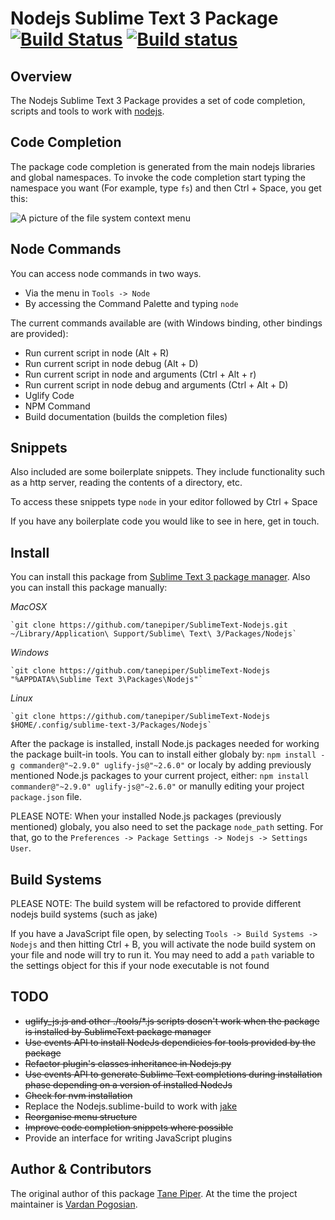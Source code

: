 Nodejs Sublime Text 3 Package [![Build Status](https://travis-ci.org/varp/SublimeText-Nodejs.svg?branch=master)](https://travis-ci.org/varp/SublimeText-Nodejs) [![Build status](https://ci.appveyor.com/api/projects/status/github/varp/sublimetext-nodejs?svg=true&branch=master)](https://ci.appveyor.com/project/varp/sublimetext-nodejs-2fdau)
=============================

Overview
--------
The Nodejs Sublime Text 3 Package provides a set of code completion, scripts and tools to work with
[nodejs](http://nodejs.org).

Code Completion
---------------
The package code completion is generated from the main nodejs libraries and global namespaces. To invoke
the code completion start typing the namespace you want (For example, type `fs`) and then Ctrl + Space, you get this:

![A picture of the file system context menu](http://i.imgur.com/ZCFcC.png)

Node Commands
-------------
You can access node commands in two ways.

* Via the menu in `Tools -> Node`
* By accessing the Command Palette and typing `node`

The current commands available are (with Windows binding, other bindings are provided):

* Run current script in node (Alt + R)
* Run current script in node debug (Alt + D)
* Run current script in node and arguments (Ctrl + Alt + r)
* Run current script in node debug and arguments (Ctrl + Alt + D)
* Uglify Code
* NPM Command
* Build documentation (builds the completion files)

Snippets
----------------
Also included are some boilerplate snippets.  They include functionality such as a http server,
reading the contents of a directory, etc.

To access these snippets type `node` in your editor followed by Ctrl + Space

If you have any boilerplate code you would like to see in here, get in touch.

Install
-------
You can install this package from [Sublime Text 3 package manager](https://packagecontrol.io). Also you can install this package manually:

*MacOSX*

    `git clone https://github.com/tanepiper/SublimeText-Nodejs.git ~/Library/Application\ Support/Sublime\ Text\ 3/Packages/Nodejs`

*Windows*

    `git clone https://github.com/tanepiper/SublimeText-Nodejs "%APPDATA%\Sublime Text 3\Packages\Nodejs"`

*Linux*

    `git clone https://github.com/tanepiper/SublimeText-Nodejs $HOME/.config/sublime-text-3/Packages/Nodejs`

After the package is installed, install Node.js packages needed for working the package built-in tools. You can to install either globaly by: `npm install -g commander@"~2.9.0" uglify-js@"~2.6.0"` or localy by adding previously mentioned Node.js packages to your current project, either: `npm install commander@"~2.9.0" uglify-js@"~2.6.0"` or manully editing your project `package.json` file.

PLEASE NOTE: When your installed Node.js packages (previously mentioned) globaly, you also need to set the package `node_path` setting. For that, go to the `Preferences -> Package Settings -> Nodejs -> Settings User`.


Build Systems
-------------
PLEASE NOTE: The build system will be refactored to provide different nodejs build systems (such as jake)

If you have a JavaScript file open, by selecting `Tools -> Build Systems -> Nodejs` and
then hitting Ctrl + B, you will activate the node build system on your file and node will try to run it.
You may need to add a `path` variable to the settings object for this if your node executable is not found

TODO
----
* ~~uglify_js.js and other ./tools/*.js scripts dosen't work when the package is installed by SublimeText package manager~~
* ~~Use events API to install NodeJs dependicies for tools provided by the package~~
* ~~Refactor plugin's classes inheritance in Nodejs.py~~
* ~~Use events API to generate Sublime Text completions during installation phase depending on a version of installed NodeJs~~
* ~~Check for nvm installation~~
* Replace the Nodejs.sublime-build to work with [jake](https://github.com/mde/jake)
* ~~Reorganise menu structure~~
* ~~Improve code completion snippets where possible~~
* Provide an interface for writing JavaScript plugins

Author & Contributors
----------------------
The original author of this package [Tane Piper](https://github.com/tanepiper).
At the time the project maintainer is [Vardan Pogosian](https://github.com/varp).



